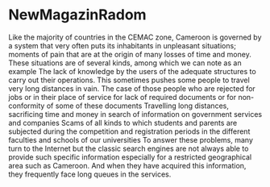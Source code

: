 # NewMagazinRadom
Like the majority of countries in the CEMAC zone, Cameroon is governed by a system that very often puts its inhabitants in unpleasant situations; moments of pain that are at the origin of many losses of time and money. These situations are of several kinds, among which we can note as an example  The lack of knowledge by the users of the adequate structures to carry out their operations. This sometimes pushes some people to travel very long distances in vain. The case of those people who are rejected for jobs or in their place of service for lack of required documents or for non-conformity of some of these documents Travelling long distances, sacrificing time and money in search of information on government services and companies Scams of all kinds to which students and parents are subjected during the competition and registration periods in the different faculties and schools of our universities To answer these problems, many turn to the Internet but the classic search engines are not always able to provide such specific information especially for a restricted geographical area such as Cameroon. And when they have acquired this information, they frequently face long queues in the services.
